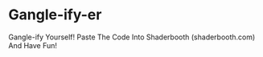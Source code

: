 # Gangle-ify-er
Gangle-ify Yourself!
Paste The Code Into Shaderbooth (shaderbooth.com) And Have Fun!
